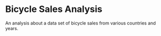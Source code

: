# Bicycle Sales Analysis
 An analysis about a data set of bicycle sales from various countries and years.
